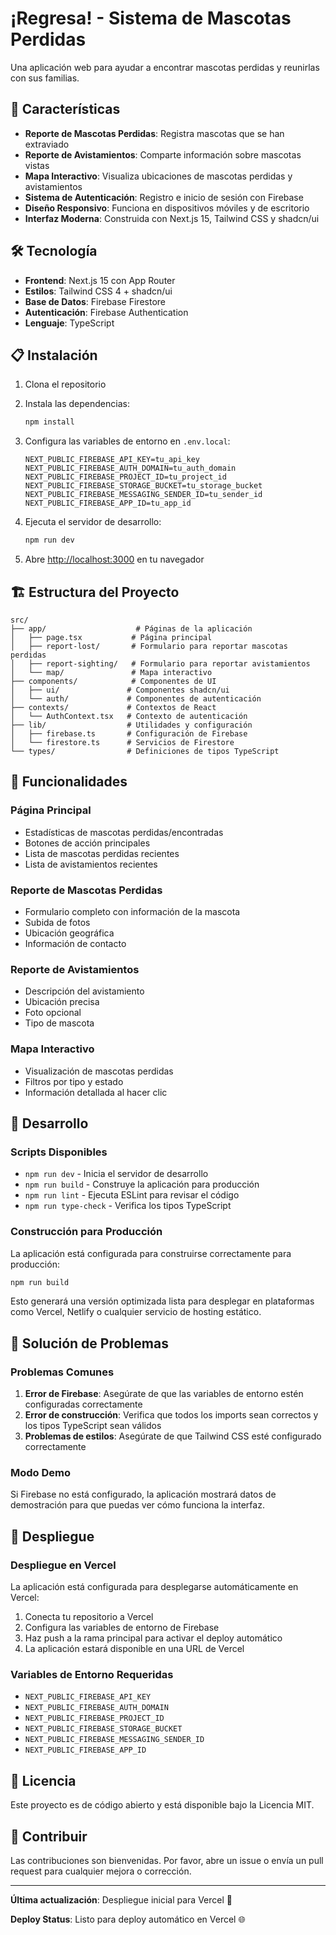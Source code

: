 # ¡Regresa! - Sistema de Mascotas Perdidas

Una aplicación web para ayudar a encontrar mascotas perdidas y reunirlas con sus familias.

## 🚀 Características

- **Reporte de Mascotas Perdidas**: Registra mascotas que se han extraviado
- **Reporte de Avistamientos**: Comparte información sobre mascotas vistas
- **Mapa Interactivo**: Visualiza ubicaciones de mascotas perdidas y avistamientos
- **Sistema de Autenticación**: Registro e inicio de sesión con Firebase
- **Diseño Responsivo**: Funciona en dispositivos móviles y de escritorio
- **Interfaz Moderna**: Construida con Next.js 15, Tailwind CSS y shadcn/ui

## 🛠️ Tecnología

- **Frontend**: Next.js 15 con App Router
- **Estilos**: Tailwind CSS 4 + shadcn/ui
- **Base de Datos**: Firebase Firestore
- **Autenticación**: Firebase Authentication
- **Lenguaje**: TypeScript

## 📋 Instalación

1. Clona el repositorio
2. Instala las dependencias:
   ```bash
   npm install
   ```

3. Configura las variables de entorno en `.env.local`:
   ```env
   NEXT_PUBLIC_FIREBASE_API_KEY=tu_api_key
   NEXT_PUBLIC_FIREBASE_AUTH_DOMAIN=tu_auth_domain
   NEXT_PUBLIC_FIREBASE_PROJECT_ID=tu_project_id
   NEXT_PUBLIC_FIREBASE_STORAGE_BUCKET=tu_storage_bucket
   NEXT_PUBLIC_FIREBASE_MESSAGING_SENDER_ID=tu_sender_id
   NEXT_PUBLIC_FIREBASE_APP_ID=tu_app_id
   ```

4. Ejecuta el servidor de desarrollo:
   ```bash
   npm run dev
   ```

5. Abre [http://localhost:3000](http://localhost:3000) en tu navegador

## 🏗️ Estructura del Proyecto

```
src/
├── app/                    # Páginas de la aplicación
│   ├── page.tsx           # Página principal
│   ├── report-lost/       # Formulario para reportar mascotas perdidas
│   ├── report-sighting/   # Formulario para reportar avistamientos
│   └── map/               # Mapa interactivo
├── components/            # Componentes de UI
│   ├── ui/               # Componentes shadcn/ui
│   └── auth/             # Componentes de autenticación
├── contexts/             # Contextos de React
│   └── AuthContext.tsx   # Contexto de autenticación
├── lib/                  # Utilidades y configuración
│   ├── firebase.ts       # Configuración de Firebase
│   └── firestore.ts      # Servicios de Firestore
└── types/                # Definiciones de tipos TypeScript
```

## 📱 Funcionalidades

### Página Principal
- Estadísticas de mascotas perdidas/encontradas
- Botones de acción principales
- Lista de mascotas perdidas recientes
- Lista de avistamientos recientes

### Reporte de Mascotas Perdidas
- Formulario completo con información de la mascota
- Subida de fotos
- Ubicación geográfica
- Información de contacto

### Reporte de Avistamientos
- Descripción del avistamiento
- Ubicación precisa
- Foto opcional
- Tipo de mascota

### Mapa Interactivo
- Visualización de mascotas perdidas
- Filtros por tipo y estado
- Información detallada al hacer clic

## 🔧 Desarrollo

### Scripts Disponibles

- `npm run dev` - Inicia el servidor de desarrollo
- `npm run build` - Construye la aplicación para producción
- `npm run lint` - Ejecuta ESLint para revisar el código
- `npm run type-check` - Verifica los tipos TypeScript

### Construcción para Producción

La aplicación está configurada para construirse correctamente para producción:

```bash
npm run build
```

Esto generará una versión optimizada lista para desplegar en plataformas como Vercel, Netlify o cualquier servicio de hosting estático.

## 🐛 Solución de Problemas

### Problemas Comunes

1. **Error de Firebase**: Asegúrate de que las variables de entorno estén configuradas correctamente
2. **Error de construcción**: Verifica que todos los imports sean correctos y los tipos TypeScript sean válidos
3. **Problemas de estilos**: Asegúrate de que Tailwind CSS esté configurado correctamente

### Modo Demo

Si Firebase no está configurado, la aplicación mostrará datos de demostración para que puedas ver cómo funciona la interfaz.

## 🚀 Despliegue

### Despliegue en Vercel

La aplicación está configurada para desplegarse automáticamente en Vercel:

1. Conecta tu repositorio a Vercel
2. Configura las variables de entorno de Firebase
3. Haz push a la rama principal para activar el deploy automático
4. La aplicación estará disponible en una URL de Vercel

### Variables de Entorno Requeridas

- `NEXT_PUBLIC_FIREBASE_API_KEY`
- `NEXT_PUBLIC_FIREBASE_AUTH_DOMAIN`
- `NEXT_PUBLIC_FIREBASE_PROJECT_ID`
- `NEXT_PUBLIC_FIREBASE_STORAGE_BUCKET`
- `NEXT_PUBLIC_FIREBASE_MESSAGING_SENDER_ID`
- `NEXT_PUBLIC_FIREBASE_APP_ID`

## 📄 Licencia

Este proyecto es de código abierto y está disponible bajo la Licencia MIT.

## 🤝 Contribuir

Las contribuciones son bienvenidas. Por favor, abre un issue o envía un pull request para cualquier mejora o corrección.

---

**Última actualización**: Despliegue inicial para Vercel 🚀

**Deploy Status**: Listo para deploy automático en Vercel 🌐